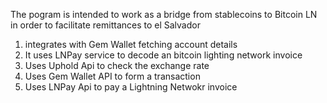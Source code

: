 The pogram is intended to work as a bridge from stablecoins to Bitcoin LN in order to facilitate remittances to el Salvador

1) integrates with Gem Wallet fetching account details
2) It uses LNPay service to decode an bitcoin lighting network invoice
3) Uses Uphold Api to check the exchange rate
4) Uses Gem Wallet API to form a transaction
5) Uses LNPay Api to pay a Lightning Netwokr invoice
